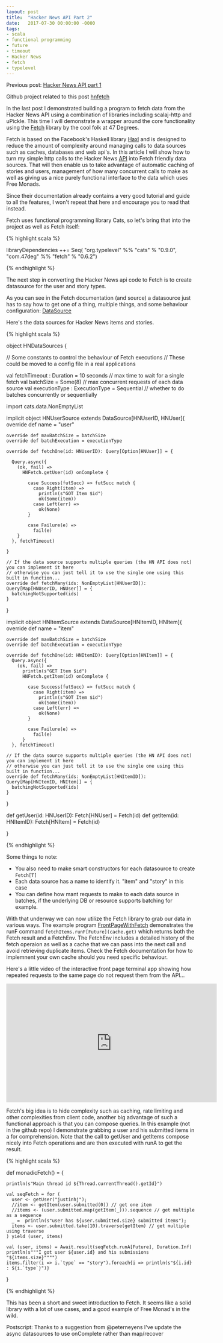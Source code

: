 ```yaml
---
layout: post
title:  "Hacker News API Part 2"
date:   2017-07-30 00:00:00 -0000
tags:
- scala
- functional programming
- future
- timeout
- Hacker News
- fetch
- typelevel
---
```


Previous post: [Hacker News API part 1](/2017/07/26/hacker-news-api-1.html)

Github project related to this post [hnfetch](https://github.com/justinhj/hnfetch)

In the last post I demonstrated building a program to fetch data from the Hacker News API using a combination of libraries including scalaj-http and uPickle. This time I will demonstrate a wrapper around the core functionality using the [Fetch](http://47deg.github.io/fetch/docs) library by the cool folk at 47 Degrees.

Fetch is based on the Facebook's Haskell library [Haxl](https://code.facebook.com/posts/302060973291128/open-sourcing-haxl-a-library-for-haskell/) and is designed to reduce the amount of complexity around managing calls to data sources such as caches, databases and web api's. In this article I will show how to turn my simple http calls to the Hacker News [API](https://github.com/HackerNews/API) into Fetch friendly data sources. That will then enable us to take advantage of automatic caching of stories and users, management of how many concurrent calls to make as well as giving us a nice purely functional interface to the data which uses Free Monads.

Since their documentation already contains a very good tutorial and guide to all the features, I won't repeat that here and encourage you to read that instead.

Fetch uses functional programming library Cats, so let's bring that into the project as well as Fetch itself:

{% highlight scala %}

libraryDependencies ++= Seq(
  "org.typelevel" %% "cats" % "0.9.0",
  "com.47deg" %% "fetch" % "0.6.2")

{% endhighlight %}

The next step in converting the Hacker News api code to Fetch is to create datasource for the user and story types.

As you can see in the Fetch documentation (and source) a datasource just has to say how to get one of a thing, multiple things, and some behaviour configuration: [DataSource](https://github.com/47deg/fetch/blob/master/shared/src/main/scala/datasource.scala)

Here's the data sources for Hacker News items and stories. 

{% highlight scala %}

object HNDataSources {

  // Some constants to control the behaviour of Fetch executions
  // These could be moved to a config file in a real applications

  val fetchTimeout : Duration = 10 seconds // max time to wait for a single fetch
  val batchSize = Some(8) // max concurrent requests of each data source
  val executionType : ExecutionType = Sequential // whether to do batches concurrently or sequentially

  import cats.data.NonEmptyList

  implicit object HNUserSource extends DataSource[HNUserID, HNUser]{
    override def name = "user"

    override def maxBatchSize = batchSize
    override def batchExecution = executionType

    override def fetchOne(id: HNUserID): Query[Option[HNUser]] = {

      Query.async({
        (ok, fail) =>
          HNFetch.getUser(id) onComplete {

            case Success(futSucc) => futSucc match {
              case Right(item) =>
                println(s"GOT Item $id")
                ok(Some(item))
              case Left(err) =>
                ok(None)
            }

            case Failure(e) =>
              fail(e)
        }
      }, fetchTimeout)

    }

    // If the data source supports multiple queries (the HN API does not) you can implement it here
    // otherwise you can just tell it to use the single one using this built in function...
    override def fetchMany(ids: NonEmptyList[HNUserID]): Query[Map[HNUserID, HNUser]] = {
      batchingNotSupported(ids)
    }
  }

  implicit object HNItemSource extends DataSource[HNItemID, HNItem]{
    override def name = "item"

    override def maxBatchSize = batchSize
    override def batchExecution = executionType

    override def fetchOne(id: HNItemID): Query[Option[HNItem]] = {
      Query.async({
        (ok, fail) =>
          println(s"GET Item $id")
          HNFetch.getItem(id) onComplete {

            case Success(futSucc) => futSucc match {
              case Right(item) =>
                println(s"GOT Item $id")
                ok(Some(item))
              case Left(err) =>
                ok(None)
            }

            case Failure(e) =>
              fail(e)
          }
      }, fetchTimeout)

    // If the data source supports multiple queries (the HN API does not) you can implement it here
    // otherwise you can just tell it to use the single one using this built in function...
    override def fetchMany(ids: NonEmptyList[HNItemID]): Query[Map[HNItemID, HNItem]] = {
      batchingNotSupported(ids)
    }
  }

  def getUser(id: HNUserID): Fetch[HNUser] = Fetch(id)
  def getItem(id: HNItemID): Fetch[HNItem] = Fetch(id)

}

{% endhighlight %}

Some things to note:

* You also need to make smart constructors for each datasource to create `Fetch[T]`
* Each data source has a name to identify it. "item" and "story" in this case
* You can define how mant requests to make to each data source in batches, if the underlying DB or resource supports batching for example.

With that underway we can now utilize the Fetch library to grab our data in various ways. The example program [FrontPageWithFetch](https://github.com/justinhj/hnfetch/blob/master/src/main/scala/examples/FrontPageWithFetch.scala) demonstrates the runF command `fetchItems.runF[Future](cache.get)` which returns both the Fetch result and a FetchEnv. The FetchEnv includes a detailed history of the fetch operaion as well as a cache that we can pass into the next call and avoid retrieving duplicate items. Check the Fetch documentation for how to implemnent your own cache should you need specific behaviour. 

Here's a little video of the interactive front page terminal app showing how repeated requests to the same page do not request them from the API... 

<iframe width="560" height="315" src="https://www.youtube.com/embed/4BxsPPX0nxs?rel=0&amp;showinfo=0" frameborder="0" allowfullscreen></iframe>

Fetch's big idea is to hide complexity such as caching, rate limiting and other complexities from client code, another big advantage of such a functional approach is that you can compose queries. In this example (not in the github repo) I demonstrate grabbing a user and his submitted items in a for comprehension. Note that the call to getUser and getItems compose nicely into Fetch operations and are then executed with runA to get the result.

{% highlight scala %}

  def monadicFetch() = {

    println(s"Main thread id ${Thread.currentThread().getId}")

    val seqFetch = for (
      user <- getUser("justinhj");
      //item <- getItem(user.submitted(0)) // get one item
      //items <- (user.submitted.map(getItem(_))).sequence // get multiple as a sequence
      _ =  println(s"user has ${user.submitted.size} submitted items");
      items <- user.submitted.take(10).traverse(getItem) // get multiple using traverse
    ) yield (user, items)

    val (user, items) = Await.result(seqFetch.runA[Future], Duration.Inf)
    println(s"""I got user ${user.id} and his submissions "${items.size}"""")
    items.filter(i => i.`type` == "story").foreach{i => println(s"${i.id} : ${i.`type`}")}
    
  }
  
{% endhighlight %}

This has been a short and sweet introduction to Fetch. It seems like a solid library with a lot of use cases, and a good example of Free Monad's in the wild.

Postscript: Thanks to a suggestion from @peterneyens I've update the async datasources to use onComplete rather than map/recover 


